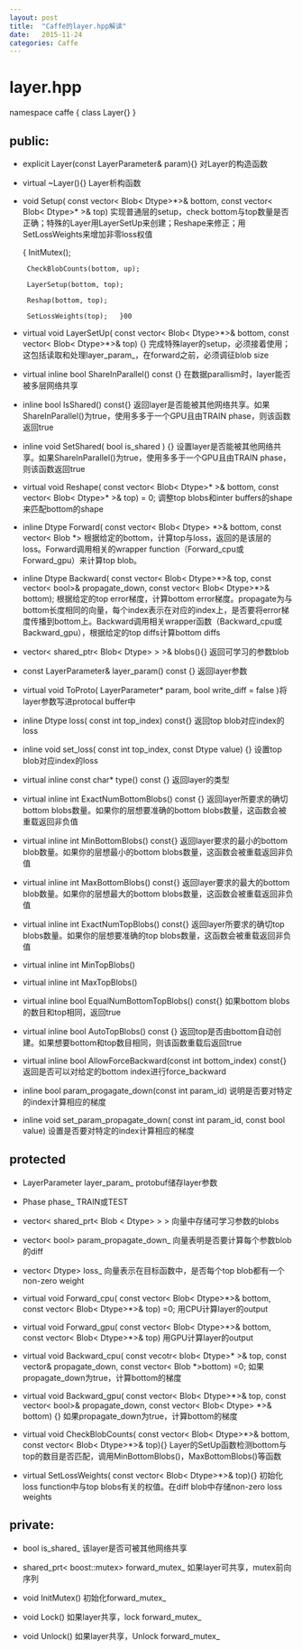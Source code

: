 ```yaml
---
layout: post
title:  "Caffe的layer.hpp解读"
date:   2015-11-24
categories: Caffe
---
```


# layer.hpp

namespace caffe {
class Layer{}
}

## public:

- explicit Layer(const LayerParameter& param){}    对Layer的构造函数

- virtual ~Layer(){}      Layer析构函数

- void Setup( const vector< Blob< Dtype>\*>& bottom, const vector< Blob< Dtype>* >& top) 实现普通层的setup，check bottom与top数量是否正确；特殊的Layer用LayerSetUp来创建；Reshape来修正；用SetLossWeights来增加非零loss权值
   
    {   InitMutex();
    
       CheckBlobCounts(bottom, up);
         
       LayerSetup(bottom, top);
         
       Reshap(bottom, top);
        
       SetLossWeights(top);   }00
       
- virtual void LayerSetUp( const vector< Blob< Dtype>\*>& bottom, const vector< Blob< Dtype>*>& top) {}       完成特殊layer的setup，必须接着使用；这包括读取和处理layer_param_，在forward之前，必须调征blob size

- virtual inline bool ShareInParallel() const {}  在数据parallism时，layer能否被多层网络共享

- inline bool IsShared() const{}    返回layer是否能被其他网络共享。如果ShareInParallel()为true，使用多多于一个GPU且由TRAIN phase，则该函数返回true

- inline void SetShared( bool is_shared ) {}    设置layer是否能被其他网络共享。如果ShareInParallel()为true，使用多多于一个GPU且由TRAIN phase，则该函数返回true

- virtual void Reshape( const vector< Blob< Dtype>\* >& bottom, const vector< Blob< Dtype>\* >& top) = 0;    调整top blobs和inter buffers的shape来匹配bottom的shape

- inline Dtype Forward( const vector< Blob< Dtype> \*>& bottom, const vector< Blob<Dtype> \*>    根据给定的bottom，计算top与loss，返回的是该层的loss。Forward调用相关的wrapper function（Forward_cpu或Forward_gpu）来计算top blob。 

- inline Dtype Backward( const vector< Blob< Dtype>\*>& top, const vector< bool>& propagate_down, const vector< Blob< Dtype>\*>& bottom);   根据给定的top error梯度，计算bottom error梯度。propagate为与bottom长度相同的向量，每个index表示在对应的index上，是否要将error梯度传播到bottom上。Backward调用相关wrapper函数（Backward_cpu或Backward_gpu），根据给定的top diffs计算bottom diffs

- vector< shared_ptr< Blob< Dtype> > >& blobs(){}   返回可学习的参数blob

- const LayerParameter& layer_param() const {}  返回layer参数

- virtual void ToProto( LayerParameter* param, bool write_diff = false )将layer参数写进protocal buffer中

- inline Dtype loss( const int top_index) const{}   返回top blob对应index的loss

- inline void set_loss( const int top_index, const Dtype value) {}  设置top blob对应index的loss

- virtual inline const char* type() const {}    返回layer的类型

- virtual inline int ExactNumBottomBlobs()  const {}    返回layer所要求的确切bottom blobs数量。如果你的层想要准确的bottom blobs数量，这函数会被重载返回非负值

- virtual inline int MinBottomBlobs()  const{}  返回layer要求的最小的bottom blob数量。如果你的层想最小的bottom blobs数量，这函数会被重载返回非负值

- virtual inline  int MaxBottomBlobs()  const{}    返回layer要求的最大的bottom blob数量。如果你的层想最大的bottom blobs数量，这函数会被重载返回非负值      

- virtual inline int ExactNumTopBlobs() const{}     返回layer所要求的确切top blobs数量。如果你的层想要准确的top blobs数量，这函数会被重载返回非负值

- virtual inline int MinTopBlobs()

- virtual inline int MaxTopBlobs()

- virtual inline bool EqualNumBottomTopBlobs() const{}             如果bottom blobs的数目和top相同，返回true

- virtual inline bool AutoTopBlobs() const {}      返回top是否由bottom自动创建。如果想要bottom和top数目相同，则该函数重载后返回true

- virtual inline bool AllowForceBackward(const int bottom_index) const{}        返回是否可以对给定的bottom index进行force_backward

- inline bool param_progagate_down(const int param_id)      说明是否要对特定的index计算相应的梯度

- inline void set_param_propagate_down( const int param_id, const bool value)       设置是否要对特定的index计算相应的梯度

## protected

- LayerParameter layer_param_   protobuf储存layer参数

- Phase phase_      TRAIN或TEST

- vector< shared_prt< Blob < Dtype> > >     向量中存储可学习参数的blobs

- vector< bool> param_propagate_down_       向量表明是否要计算每个参数blob的diff
 
- vector< Dtype> loss_      向量表示在目标函数中，是否每个top blob都有一个non-zero weight

- virtual void Forward_cpu( const vector< Blob< Dtype>\*>& bottom, const vector< Blob< Dtype>\*>& top) =0;      用CPU计算layer的output

- virtual void Forward_gpu( const vector< Blob< Dtype>\*>& bottom, const vector< Blob< Dtype>\*>& top)      用GPU计算layer的output

- virtual void Backward_cpu( const  vecotr< blob< Dtype>\* >& top, const vector<bool>& propagate_down, const vector< Blob<Dtype> \*>bottom) =0;     如果propagate_down为true，计算bottom的梯度

- virtual void Backward_gpu( const vector< Blob< Dtype>\*>& top, const vector< bool>& propagate_down, const vector< Blob< Dtype> \*>& bottom) {}   如果propagate_down为true，计算bottom的梯度

- virtual void CheckBlobCounts( const vector< Blob< Dtype>\*>& bottom, const vector< Blob< Dtype>\*>& top){}        Layer的SetUp函数检测bottom与top的数目是否匹配，调用MinBottomBlobs()，MaxBottomBlobs()等函数

- virtual  SetLossWeights( const vector< Blob< Dtype>\*>& top){}        初始化loss function中与top blobs有关的权值。在diff blob中存储non-zero loss weights

## private:

- bool is_shared_       该layer是否可被其他网络共享

- shared_prt< boost::mutex> forward_mutex_                  如果layer可共享，mutex前向序列

- void InitMutex()      初始化forward_mutex_

- void Lock()       如果layer共享，lock forward_mutex_

- void Unlock()     如果layer共享，Unlock forward_mutex_


